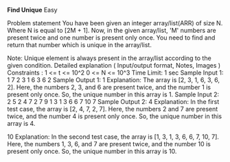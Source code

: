 **Find Unique**
Easy

Problem statement
You have been given an integer array/list(ARR) of size N. Where N is equal to [2M + 1].
Now, in the given array/list, 'M' numbers are present twice and one number is present only once.
You need to find and return that number which is unique in the array/list.

Note:
Unique element is always present in the array/list according to the given condition.
Detailed explanation ( Input/output format, Notes, Images )
Constraints :
1 <= t <= 10^2
0 <= N <= 10^3
Time Limit: 1 sec
Sample Input 1:
1
7
2 3 1 6 3 6 2
Sample Output 1:
1
Explanation: The array is [2, 3, 1, 6, 3, 6, 2]. Here, the numbers 2, 3, and 6 are present twice, and the number 1 is present only once. So, the unique number in this array is 1.
Sample Input 2:
2
5
2 4 7 2 7
9
1 3 1 3 6 6 7 10 7
Sample Output 2:
4
Explanation: In the first test case, the array is [2, 4, 7, 2, 7]. Here, the numbers 2 and 7 are present twice, and the number 4 is present only once. So, the unique number in this array is 4.

10
Explanation: In the second test case, the array is [1, 3, 1, 3, 6, 6, 7, 10, 7]. Here, the numbers 1, 3, 6, and 7 are present twice, and the number 10 is present only once. So, the unique number in this array is 10.
